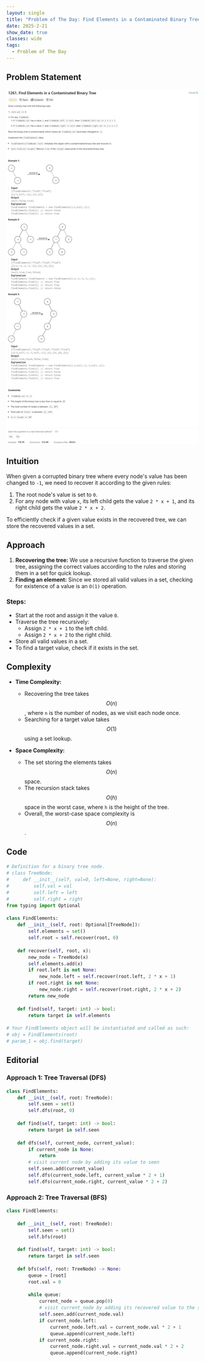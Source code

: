 ```yaml
---
layout: single
title: "Problem of The Day: Find Elements in a Contaminated Binary Tree"
date: 2025-2-21
show_date: true
classes: wide
tags:
  - Problem of The Day
---
```


## Problem Statement

![problem](/assets/images/2025-02-21_13-39-56-problem-1261.jpg)

## Intuition

When given a corrupted binary tree where every node's value has been changed to `-1`, we need to recover it according to the given rules:

1. The root node's value is set to `0`.
2. For any node with value `x`, its left child gets the value `2 * x + 1`, and its right child gets the value `2 * x + 2`.

To efficiently check if a given value exists in the recovered tree, we can store the recovered values in a set.

## Approach

1. **Recovering the tree:** We use a recursive function to traverse the given tree, assigning the correct values according to the rules and storing them in a set for quick lookup.
2. **Finding an element:** Since we stored all valid values in a set, checking for existence of a value is an `O(1)` operation.

### Steps:

- Start at the root and assign it the value `0`.
- Traverse the tree recursively:
  - Assign `2 * x + 1` to the left child.
  - Assign `2 * x + 2` to the right child.
- Store all valid values in a set.
- To find a target value, check if it exists in the set.

## Complexity

- **Time Complexity:**

  - Recovering the tree takes $$O(n)$$, where `n` is the number of nodes, as we visit each node once.
  - Searching for a target value takes $$O(1)$$ using a set lookup.

- **Space Complexity:**
  - The set storing the elements takes $$O(n)$$ space.
  - The recursion stack takes $$O(h)$$ space in the worst case, where `h` is the height of the tree.
  - Overall, the worst-case space complexity is $$O(n)$$.

## Code

```python
# Definition for a binary tree node.
# class TreeNode:
#     def __init__(self, val=0, left=None, right=None):
#         self.val = val
#         self.left = left
#         self.right = right
from typing import Optional

class FindElements:
    def __init__(self, root: Optional[TreeNode]):
        self.elements = set()
        self.root = self.recover(root, 0)

    def recover(self, root, x):
        new_node = TreeNode(x)
        self.elements.add(x)
        if root.left is not None:
            new_node.left = self.recover(root.left, 2 * x + 1)
        if root.right is not None:
            new_node.right = self.recover(root.right, 2 * x + 2)
        return new_node

    def find(self, target: int) -> bool:
        return target in self.elements

# Your FindElements object will be instantiated and called as such:
# obj = FindElements(root)
# param_1 = obj.find(target)
```

## Editorial

### Approach 1: Tree Traversal (DFS)

```python
class FindElements:
    def __init__(self, root: TreeNode):
        self.seen = set()
        self.dfs(root, 0)

    def find(self, target: int) -> bool:
        return target in self.seen

    def dfs(self, current_node, current_value):
        if current_node is None:
            return
        # visit current node by adding its value to seen
        self.seen.add(current_value)
        self.dfs(current_node.left, current_value * 2 + 1)
        self.dfs(current_node.right, current_value * 2 + 2)
```

### Approach 2: Tree Traversal (BFS)

```python
class FindElements:

    def __init__(self, root: TreeNode):
        self.seen = set()
        self.bfs(root)

    def find(self, target: int) -> bool:
        return target in self.seen

    def bfs(self, root: TreeNode) -> None:
        queue = [root]
        root.val = 0

        while queue:
            current_node = queue.pop(0)
            # visit current_node by adding its recovered value to the set
            self.seen.add(current_node.val)
            if current_node.left:
                current_node.left.val = current_node.val * 2 + 1
                queue.append(current_node.left)
            if current_node.right:
                current_node.right.val = current_node.val * 2 + 2
                queue.append(current_node.right)
```
